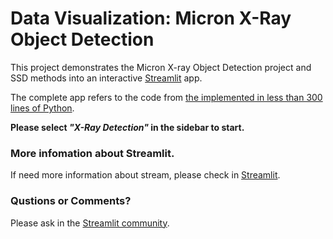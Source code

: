 # Data Visualization: Micron X-Ray Object Detection

This project demonstrates the Micron X-ray Object Detection project and SSD methods into an interactive [Streamlit](https://streamlit.io) app.

The complete app refers to the code from [the implemented in less than 300 lines of Python](https://github.com/streamlit/demo-self-driving/blob/master/streamlit_app.py).

**Please select _"X-Ray Detection"_ in the sidebar to start.**

### More infomation about Streamlit.

If need more information about stream, please check in [Streamlit](https://docs.streamlit.io/en/stable/).

### Qustions or Comments?

Please ask in the [Streamlit community](https://discuss.streamlit.io).


